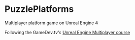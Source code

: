 # PuzzlePlatforms

Multiplayer platform game on Unreal Engine 4

Following the GameDev.tv's [Unreal Engine Multiplayer course](https://www.udemy.com/course/unrealmultiplayer/)
